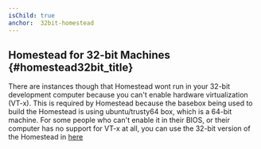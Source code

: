 ```yaml
---
isChild: true
anchor:  32bit-homestead
---
```


## Homestead for 32-bit Machines {#homestead32bit_title}

There are instances though that Homestead wont run in your 32-bit development computer because you can't enable hardware virtualization (VT-x). This is required by Homestead because the basebox being used to build the Homestead is using ubuntu/trusty64 box, which is a 64-bit machine. For some people who can't enable it in their BIOS, or their computer has no support for VT-x at all, you can use the 32-bit version of the Homestead in [here][32bit-homestead-here]

[32bit-homestead-here]: https://github.com/buonzz/homestead32